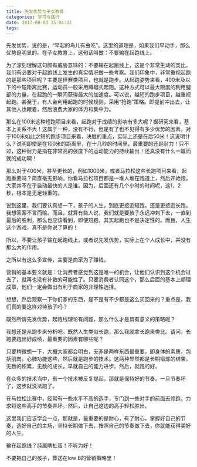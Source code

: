```yaml
---
title: 先发优势与子女教育
categories: 学习与践行
date: 2017-08-03 15:04:32
tags:
---
```

先发优势，说的是，“早起的鸟儿有虫吃”。这里的道理是，如果我们早动手，那么优势是明显的。在子女教育上，这句话叫做：不要输在起跑线上。<!--more-->

为了深刻理解这句颇有威胁意味的：不要输在起跑线上，这是个非常生动的类比。我们有必要对于起跑线上发生的真实情况做一些考察。我们印象中，非常重视起跑的是那些项目呢？主要是径赛类项目，也就是跑步。从起跑姿势来看，400米及以下的中短距离比赛，运动员一般采用蹲踞式起跑。这种方式可以最大限度的利用腿部的力量，在起跑的一瞬间获得最大的加速度。可以说，越短的跑步项目，越重视起跑。甚至于，有人会利用起跑的时候规则，采用“抢跑”策略。即提前冲出去，让其他人也跟着，然后浪费大家的体力和集中力。

那么在100米这种短跑项目来看，起跑对于成绩的影响有多大呢？据研究来看，基本上关系不大！这属于一种，没有不行，但是有了也不见得有多少优势的因素。对于100米如此之短的跑步项目来看，决胜的重点，实际上还是在后50米！这说明什么？说明即使是在100米的距离里，在十几秒的时间里，最重要的还是耐力！只不过，这种耐力是指在非常高的强度下的运动能力的持续输出！还真没有什么一蹴而就的成功啊！

那么对于400米，甚至更长的，例如1000米，或者马拉松这些长跑项目来看，起跑重要吗？简直毫无影响。你看马拉松项目都是一堆人堆在跑道上，然后开始跑。大家并不在乎启动最快的人是谁。因为，后面还有几个小时的时间呢，这1，2秒，根本是无足轻重的。

说到这里，我们要认真想一下，孩子的人生，到底更接近短跑，还是更接近长跑。我想答案不言而喻。而且，就算有些人说，我们就是要孩子永远冲刺下去，一直到最后的胜利，那么也应该看到，即便短跑，其实起跑也不是决定性的。而且，人生这个游戏，真不是你说了算的！

所以，不要让孩子输在起跑线上，或者说先发优势，实际上在个人成长中，并没有那么大的作用。


之所以有这么多宣传，主要是商家为了赚钱。

营销的基本要义就是：让消费者感觉到这是唯一的机会，让他们认识到这个机会过去了，就再也没有补救的可能性了。只要消费者认同这个，那么后面的基本上顺理成章，他们一定会做出有利于商家的非理性选择。

想想，然后观察一下你们家的东西，是不是有不少都是这么买回来的？重点是，我们真的要这样对待孩子吗？

既然所谓先发优势，起跑线理论有问题，那么什么才是具有意义的策略呢？

我想还是从跑步来分析吧。既然人生类似长跑，那么我就拿长跑来类比。请问，长跑要跑出好成绩，最重要的因素有哪些呢？

只要稍微想一下，大概大家都会明白，无非是两样东西最重要，即身体的素质，包括肌肉，心肺功能这些，然后就是跑步的技术。这两种显然都是长期锻炼的结果。无数的积累，无数的成长，早就自己的能力进步。然后，就跑的好。

在众多的技术当中，有一个技术被反复提起。那就是保持好的节奏。一旦节奏坏了，这步就没法跑了。

在马拉松比赛中，经常有一些水平不高的选手，专门到一些对手的前面去领跑，力求将这些高手的节奏弄坏。然后，让自己这边的高手轻松胜出。

这里我们应该学会一点，那就是，最重要的是耐心，有了耐心，掌握好自己的节奏，选好自己的主场，坚持长期做下去，按照自己的节奏做下去，你就能获得美好的人生。

输在起跑线？纯属瞎扯蛋！不听为好！

不要把自己的孩子，葬送在low
B的营销策略里！